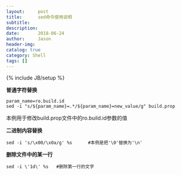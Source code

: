 ```yaml
---
layout:     post
title:      sed命令使用说明
subtitle:  
description:
date:       2018-06-24
author:     Jason
header-img:
catalog: true
category: Shell
tags: []
---
```

{% include JB/setup %}

**普通字符替换**
```
param_name=ro.build.id
sed -i "s/${param_name}=.*/${param_name}=new_value/g" build.prop
```
本例用于修改build.prop文件中的ro.build.id参数的值

**二进制内容替换**
```
sed -i 's/\x00/\x0a/g' %s      #本例是把'\0'替换为'\n'
```

**删除文件中的某一行**
```
sed -i \'1d\' %s   #删除第一行的文字
```
